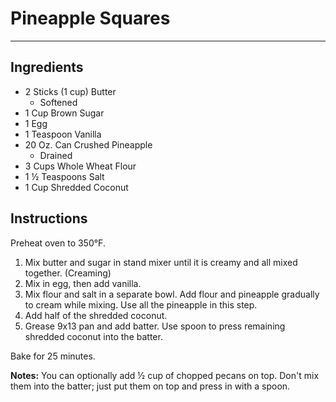# Pineapple Squares
---
## Ingredients
- 2 Sticks (1 cup) Butter
  - Softened
- 1 Cup Brown Sugar
- 1 Egg
- 1 Teaspoon Vanilla
- 20 Oz. Can Crushed Pineapple
  - Drained
- 3 Cups Whole Wheat Flour
- 1 ½ Teaspoons Salt
- 1 Cup Shredded Coconut

## Instructions
Preheat oven to 350°F.

1. Mix butter and sugar in stand mixer until it is creamy and all mixed together. (Creaming)
2. Mix in egg, then add vanilla.
3. Mix flour and salt in a separate bowl. Add flour and pineapple gradually to cream while mixing. Use all the pineapple in this step.
4. Add half of the shredded coconut.
5. Grease 9x13 pan and add batter. Use spoon to press remaining shredded coconut into the batter.

Bake for 25 minutes.

**Notes:**
You can optionally add ½ cup of chopped pecans on top. Don't mix them into the batter; just put them on top and press in with a spoon.
